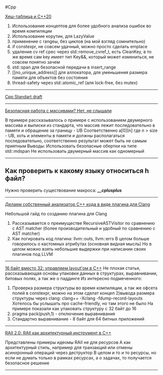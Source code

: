 #Cpp 

[Хеш-таблица и C++20](https://habr.com/p/897924/)

1) Использование концептов для более удобного анализа ошибок во время компиляции
2) Использование корутин, для LazyValue
3) применение с rangeы, без циклов (на мой взгляд сомнительно)
4) if constexpr, не совсем удачный, можно просто сделать emplace
5) удаление cv ref cpec через std::remove_cvref_t,  есть CleanKey, в то же время сам key имеет тип Key&&, который может измениться, не совсем понятно зачем
6) std::span для безопасной передачи в insert_range
7) \[\[no_unique_address]\] для аллокатора, для уменьшения размера памяти для объектов без состояния
8) thread-safety через std::atomic_ref<T> (аля lock-free, без mutex)
    
______
   
   [Cpp Standart draft](https://eel.is/c++draft/)
   
______
   
   [Безопасная работа с массивами? Нет, не слышали](https://habr.com/p/895208/)
   
   В примере рассказывалось о примере с использованием двумерного массива и выписки из стандарта, что массив лежит последовательно в памяти и обращение за границу - UB
Соответственно a[0][n] где n > size - UB, хоть и элементы в памяти и должны располагаться последовательно, соответственно результат может быть не самым приятным
Выводы:
Использовать безопасные обертки на типе std::mdspan
Не использовать двумерный массив как одномерный
______

## Как проверить к какому языку относиться h файл?

Нужно проверить существование макроса:  ***__cplusplus***

______

[Делаем собственный анализатор C++ кода в виде плагина для Clang](https://habr.com/p/900224/)

Небольшой гайд по созданию плагина для Clang
1) Рассказывается о преимуществе RecursiveASTVisitor по сравнению с AST matcher (более производительный и удобный по сравнению с AST matcher)
2) Как логировать код плагина: llvm::outs, llvm::errs
В целом больше говорилось о кастомных атрибутах (основная видная мысль)
Но в целом можно взять небольшие выдержки при написании своих плагинов под LLVM

______

[16 байт вместо 32: управляем layout'ом в C++](https://habr.com/p/899784/)
Не плохая статья, рассказывающая основы упаковки данных в структурах, выравнивании, битовых полях, а так же о паддинге
Из интересно подмеченного:
1) Проверка размера структуры во время компиляции, а так же офсета полей в constexpr, можно на этом сделат концеп
2)вывода размера структуры через clang:
clang++ -Xclang -fdump-record-layouts
Хотелось бы услышать про cache-friendly, но там этого не было
На примере показали как упаковать структуру с 32 байт до 16
2) pragma pack(push,1) - отключение выравнивания 
3) Стандартно выравнивание - 8 байт для 64 битных приложений
______

[RAII 2.0: RAII как архитектурный инструмент в C++](https://habr.com/p/901092/)

Представлены примеры идеомы RAII не для ресурсов
А как архитектурный стиль, например для транзакций или отмены асинхронный операций через деструктор
В целом и то и то ресурсы, но если не думать только в рамках ресурсах, а о задачах, то получается безопасное решение
______